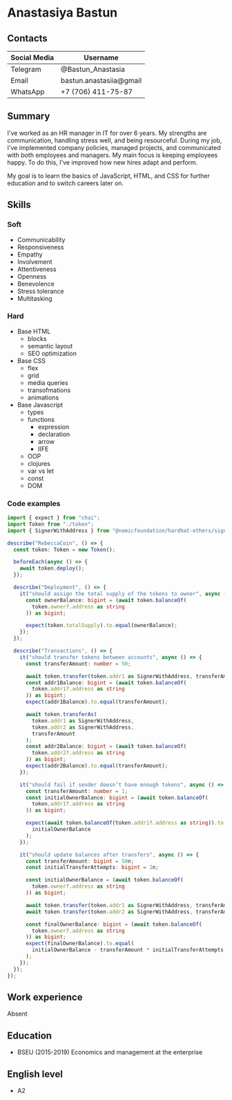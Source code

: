 # Anastasiya Bastun

## Contacts 

| Social Media | Username                |
|--------------|-------------------------|
| Telegram     | @Bastun_Anastasia       |
| Email        | bastun.anastasiia@gmail |
| WhatsApp     | +7 (706) 411-75-87      |

## Summary

I've worked as an HR manager in IT for over 6 years. My strengths are communication, handling stress well, and being resourceful. During my job, I've implemented company policies, managed projects, and communicated with both employees and managers. My main focus is keeping employees happy. To do this, I've improved how new hires adapt and perform.

My goal is to learn the basics of JavaScript, HTML, and CSS for further education and to switch careers later on.

## Skills

### Soft

- Communicability
- Responsiveness
- Empathy
- Involvement
- Attentiveness 
- Openness 
- Benevolence
- Stress tolerance
- Multitasking

### Hard

- Base HTML
    - blocks
    - semantic layout
    - SEO optimization
- Base CSS
    - flex
    - grid
    - media queries
    - transofmations
    - animations
- Base Javascript
    - types
    - functions
        - expression
        - declaration
        - arrow
        - IIFE
    - OOP
    - clojures
    - var vs let
    - const
    - DOM

### Code examples

```typescript
import { expect } from "chai";
import Token from "./token";
import { SignerWithAddress } from "@nomicfoundation/hardhat-ethers/signers";

describe("RebeccaCoin", () => {
  const token: Token = new Token();

  beforeEach(async () => {
    await token.deploy();
  });

  describe("Deployment", () => {
    it("should assign the total supply of the tokens to owner", async () => {
      const ownerBalance: bigint = (await token.balanceOf(
        token.owner?.address as string
      )) as bigint;

      expect(token.totalSupply).to.equal(ownerBalance);
    });
  });

  describe("Transactions", () => {
    it("should transfer tokens between accounts", async () => {
      const transferAmount: number = 50;

      await token.transfer(token.addr1 as SignerWithAddress, transferAmount);
      const addr1Balance: bigint = (await token.balanceOf(
        token.addr1?.address as string
      )) as bigint;
      expect(addr1Balance).to.equal(transferAmount);

      await token.transferAs(
        token.addr1 as SignerWithAddress,
        token.addr2 as SignerWithAddress,
        transferAmount
      );
      const addr2Balance: bigint = (await token.balanceOf(
        token.addr2?.address as string
      )) as bigint;
      expect(addr2Balance).to.equal(transferAmount);
    });

    it("should fail if sender doesn’t have enough tokens", async () => {
      const transferAmount: number = 1;
      const initialOwnerBalance: bigint = (await token.balanceOf(
        token.addr1?.address as string
      )) as bigint;

      expect(await token.balanceOf(token.addr1?.address as string)).to.equal(
        initialOwnerBalance
      );
    });

    it("should update balances after transfers", async () => {
      const transferAmount: bigint = 50n;
      const initialTransferAttempts: bigint = 2n;

      const initialOwnerBalance = (await token.balanceOf(
        token.owner?.address as string
      )) as bigint;

      await token.transfer(token.addr1 as SignerWithAddress, transferAmount);
      await token.transfer(token.addr2 as SignerWithAddress, transferAmount);

      const finalOwnerBalance: bigint = (await token.balanceOf(
        token.owner?.address as string
      )) as bigint;
      expect(finalOwnerBalance).to.equal(
        initialOwnerBalance - transferAmount * initialTransferAttempts
      );
    });
  });
});
```

## Work experience

Absent

## Education

- BSEU (2015-2019) Economics and management at the enterprise

## English level

- A2 
